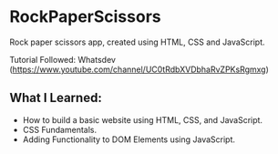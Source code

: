 # RockPaperScissors
Rock paper scissors app, created using HTML, CSS and JavaScript.

Tutorial Followed: Whatsdev (https://www.youtube.com/channel/UC0tRdbXVDbhaRvZPKsRgmxg)

## What I Learned:
* How to build a basic website using HTML, CSS, and JavaScript. 
* CSS Fundamentals.
* Adding Functionality to DOM Elements using JavaScript.
